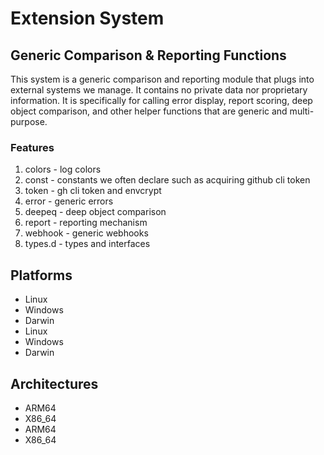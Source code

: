 # Extension System

## Generic Comparison & Reporting Functions

This system is a generic comparison and reporting module that plugs into
external systems we manage. It contains no private data nor proprietary
information. It is specifically for calling error display, report scoring, deep
object comparison, and other helper functions that are generic and
multi-purpose.

### Features

1. colors - log colors
2. const - constants we often declare such as acquiring github cli token
3. token - gh cli token and envcrypt
4. error - generic errors
5. deepeq - deep object comparison
6. report - reporting mechanism
7. webhook - generic webhooks
8. types.d - types and interfaces

## Platforms

- Linux
- Windows
- Darwin
- Linux
- Windows
- Darwin

## Architectures

- ARM64
- X86_64
- ARM64
- X86_64
